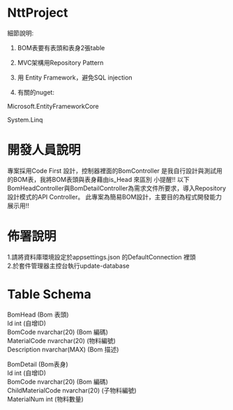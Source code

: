 # NttProject
細節說明:

1. BOM表要有表頭和表身2張table

2. MVC架構用Repository Pattern

3. 用 Entity Framework，避免SQL injection

4. 有關的nuget:

Microsoft.EntityFrameworkCore

System.Linq

# 開發人員說明
專案採用Code First 設計，控制器裡面的BomController 是我自行設計與測試用的BOM表，我將BOM表頭與表身藉由is_Head 來區別
小提醒!! 以下BomHeadController與BomDetailController為需求文件所要求，導入Repository 設計模式的API Controller。 此專案為簡易BOM設計，主要目的為程式開發能力展示用!! 

# 佈署說明
1.請將資料庫環境設定於appsettings.json 的DefaultConnection 裡頭 <br/>
2.於套件管理器主控台執行update-database 

# Table Schema
BomHead (Bom 表頭) <br/>
Id int (自增ID) <br/>
BomCode nvarchar(20) (Bom 編碼) <br/>
MaterialCode nvarchar(20) (物料編號) <br/>
Description nvarchar(MAX) (Bom 描述) <br/>

BomDetail (Bom表身) <br/>
Id int (自增ID) <br/>
BomCode nvarchar(20) (Bom 編碼) <br/>
ChildMaterialCode nvarchar(20) (子物料編號) <br/>
MaterialNum int (物料數量) <br/>

